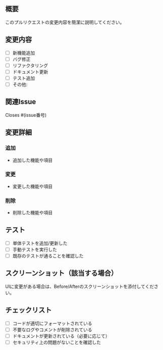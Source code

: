 ## 概要
このプルリクエストの変更内容を簡潔に説明してください。

## 変更内容
- [ ] 新機能追加
- [ ] バグ修正
- [ ] リファクタリング
- [ ] ドキュメント更新
- [ ] テスト追加
- [ ] その他:

## 関連Issue
Closes #(issue番号)

## 変更詳細
### 追加
- 追加した機能や項目

### 変更
- 変更した機能や項目

### 削除
- 削除した機能や項目

## テスト
- [ ] 単体テストを追加/更新した
- [ ] 手動テストを実行した
- [ ] 既存のテストが通ることを確認した

## スクリーンショット（該当する場合）
UIに変更がある場合は、Before/Afterのスクリーンショットを添付してください。

## チェックリスト
- [ ] コードが適切にフォーマットされている
- [ ] 不要なログやコメントが削除されている
- [ ] ドキュメントが更新されている（必要に応じて）
- [ ] セキュリティ上の問題がないことを確認した
